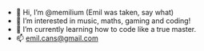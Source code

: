 - 👋 Hi, I’m @memilium (Emil was taken, say what)
- 👀 I’m interested in music, maths, gaming and coding!
- 🌱 I’m currently learning how to code like a true master.
- 📫 emil.cans@gmail.com

<!---
memilium/memilium is a ✨ special ✨ repository because its `README.md` (this file) appears on your GitHub profile.
You can click the Preview link to take a look at your changes.
--->
